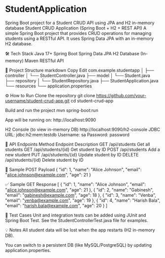 # StudentApplication
Spring Boot project for a Student CRUD API using JPA and H2 in-memory database
Student CRUD Application (Spring Boot + H2 + REST API)
A simple Spring Boot project that provides CRUD operations for managing students using a RESTful API. It uses Spring Data JPA with an in-memory H2 database.

🛠️ Tech Stack
Java 17+
Spring Boot
Spring Data JPA
H2 Database (In-memory)
Maven
RESTful API

📂 Project Structure
markdown
Copy
Edit
com.example.studentapp
│
├── controller
│   └── StudentController.java
├── model
│   └── Student.java
├── repository
│   └── StudentRepository.java
├── StudentApplication.java
└── resources
    └── application.properties


⚙️ How to Run
Clone the repository
git clone https://github.com/your-username/student-crud-app.git
cd student-crud-app

Build and run the project
mvn spring-boot:run

App will be running on:
http://localhost:9090

H2 Console (to view in-memory DB)
http://localhost:9090/h2-console
JDBC URL: jdbc:h2:mem:testdb
Username: sa
Password: password

🔌 API Endpoints
Method	  Endpoint	            Description
GET	      /api/students	        Get all students
GET	      /api/students/{id}	  Get student by ID
POST	    /api/students	        Add a new student
PUT	      /api/students/{id}	  Update student by ID
DELETE	  /api/students/{id}	  Delete student by ID

📝 Sample POST Payload
{
    "id": 1,
    "name": "Alice Johnson",
    "email": "alice.johnson@example.com",
    "age": 21
}

✅ Sample GET Response
[
    {
        "id": 1,
        "name": "Alice Johnson",
        "email": "alice.johnson@example.com",
        "age": 21
    },
    {
        "id": 2,
        "name": "Gabinesh",
        "email": "gabinesh@example.com",
        "age": 18
    },
    {
        "id": 3,
        "name": "Venba",
        "email": "venba@example.com",
        "age": 19
    },
    {
        "id": 4,
        "name": "Harish Bala",
        "email": "harish.bala@example.com",
        "age": 20
    }
]

🧪 Test Cases
Unit and integration tests can be added using JUnit and Spring Boot Test. See the StudentControllerTest.java file for examples.

💡 Notes
All student data will be lost when the app restarts (H2 in-memory DB).

You can switch to a persistent DB (like MySQL/PostgreSQL) by updating application.properties.
